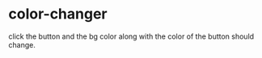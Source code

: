# color-changer
click the button and the bg color along with the color of the button should change.

